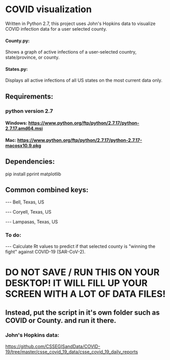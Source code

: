 # COVID visualization

Written in Python 2.7, this project uses John's Hopkins data to visualize COVID infection data for a user selected county.

#### County.py:
Shows a graph of active infections of a user-selected country, state/province, or county.

#### States.py:
Displays all active infections of all US states on the most current data only.

## Requirements:
### python version 2.7
#### Windows: https://www.python.org/ftp/python/2.7.17/python-2.7.17.amd64.msi
#### Mac: https://www.python.org/ftp/python/2.7.17/python-2.7.17-macosx10.9.pkg

## Dependencies:
  pip install pprint matplotlib


## Common combined keys:
--- Bell, Texas, US

--- Coryell, Texas, US

--- Lampasas, Texas, US



### To do:
--- Calculate Rt values to predict if that selected county is "winning the fight" against COVID-19 (SAR-CoV-2).



# DO NOT SAVE / RUN THIS ON YOUR DESKTOP! IT WILL FILL UP YOUR SCREEN WITH A LOT OF DATA FILES!
## Instead, put the script in it's own folder such as COVID or County. and run it there.


### John's Hopkins data:
https://github.com/CSSEGISandData/COVID-19/tree/master/csse_covid_19_data/csse_covid_19_daily_reports

